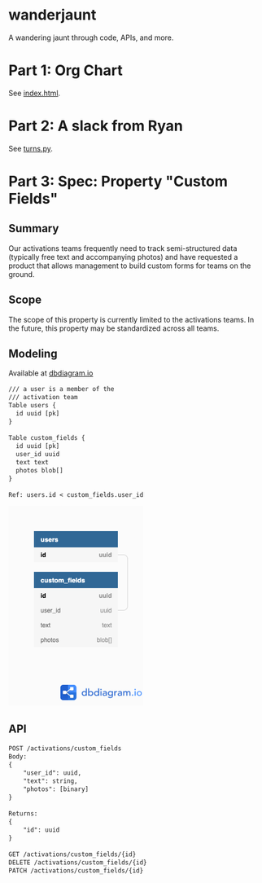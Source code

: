 # wanderjaunt

A wandering jaunt through code, APIs, and more.

# Part 1: Org Chart
See [index.html](index.html).

# Part 2: A slack from Ryan
See [turns.py](turns.py).

# Part 3: Spec: Property "Custom Fields"

## Summary
Our activations teams frequently need to track semi-structured data (typically free text and
accompanying photos) and have requested a product that allows management to build custom
forms for teams on the ground.

## Scope
The scope of this property is currently limited to the activations teams. In the future,
this property may be standardized across all teams.

## Modeling
Available at [dbdiagram.io](https://dbdiagram.io/d/61a013348c901501c0d32666)

```
/// a user is a member of the
/// activation team
Table users {
  id uuid [pk]
}

Table custom_fields {
  id uuid [pk]
  user_id uuid
  text text
  photos blob[]
}

Ref: users.id < custom_fields.user_id
```

![Model](custom_fields.png)

## API
```
POST /activations/custom_fields
Body:
{
    "user_id": uuid,
    "text": string,
    "photos": [binary]
}

Returns:
{
    "id": uuid
}

GET /activations/custom_fields/{id}
DELETE /activations/custom_fields/{id}
PATCH /activations/custom_fields/{id}
```
